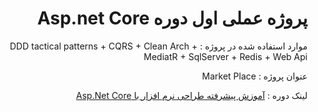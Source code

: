 <div dir="rtl" style="text-align: right;">
  <h1>پروژه عملی اول دوره Asp.net Core</h1>
<p>
  موارد استفاده شده در پروژه :
  DDD tactical patterns + CQRS + Clean Arch + MediatR +  SqlServer + Redis + Web Api
  </p>
  <p>عنوان پروژه : Market Place</p>
<p>
  لینک دوره : <a target="_blank" href="https://codeyad.com/c/20c3">  آموزش پیشرفته طراحی نرم افزار با Asp.Net Core</a>
  </p>
